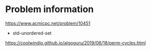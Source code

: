 # Problem information

<https://www.acmicpc.net/problem/10451>

- std-unordered-set

<https://coolwindjo.github.io/algoguru/2019/06/18/perm-cycles.html>
